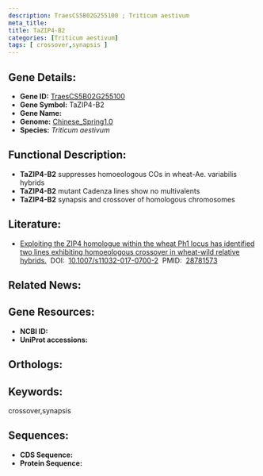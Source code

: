 ```yaml
---
description: TraesCS5B02G255100 ; Triticum aestivum
meta_title:
title: TaZIP4-B2
categories: [Triticum aestivum]
tags: [ crossover,synapsis ]
---
```


## Gene Details:
- **Gene ID:**	[TraesCS5B02G255100]()
- **Gene Symbol:** TaZIP4-B2
- **Gene Name:** 
- **Genome:** [Chinese_Spring1.0]()
- **Species:** *Triticum aestivum*

## Functional Description:
   - **TaZIP4-B2** suppresses homoeologous COs in wheat-Ae. variabilis hybrids
   - **TaZIP4-B2** mutant Cadenza lines show no multivalents
   - **TaZIP4-B2** synapsis and crossover of homologous chromosomes

## Literature:
   - [Exploiting the ZIP4 homologue within the wheat Ph1 locus has identified two lines exhibiting homoeologous crossover in wheat-wild relative hybrids.]( https://link.springer.com/article/10.1007/s11032-017-0700-2)&nbsp;&nbsp;DOI:&nbsp;&nbsp;[10.1007/s11032-017-0700-2](https://link.springer.com/article/10.1007/s11032-017-0700-2)&nbsp;&nbsp;PMID:&nbsp;&nbsp;[28781573](https://pubmed.ncbi.nlm.nih.gov/28781573/)

## Related News:

## Gene Resources:
- **NCBI ID:** [](https://www.ncbi.nlm.nih.gov/gene/?term=)
- **UniProt accessions:** [](https://www.uniprot.org/uniprotkb//entry)

## Orthologs:

## Keywords:
crossover,synapsis

## Sequences:
- **CDS Sequence:**
- **Protein Sequence:**

